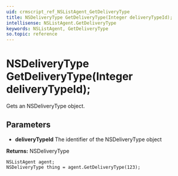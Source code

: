 ```yaml
---
uid: crmscript_ref_NSListAgent_GetDeliveryType
title: NSDeliveryType GetDeliveryType(Integer deliveryTypeId);
intellisense: NSListAgent.GetDeliveryType
keywords: NSListAgent, GetDeliveryType
so.topic: reference
---
```


# NSDeliveryType GetDeliveryType(Integer deliveryTypeId);

Gets an NSDeliveryType object.

## Parameters

* **deliveryTypeId** The identifier of the NSDeliveryType object

**Returns:** NSDeliveryType

```crmscript
NSListAgent agent;
NSDeliveryType thing = agent.GetDeliveryType(123);
```

